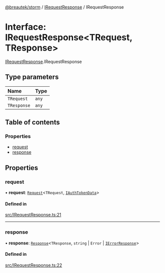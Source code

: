 [@breautek/storm](../README.md) / [IRequestResponse](../modules/IRequestResponse.md) / IRequestResponse

# Interface: IRequestResponse<TRequest, TResponse\>

[IRequestResponse](../modules/IRequestResponse.md).IRequestResponse

## Type parameters

| Name | Type |
| :------ | :------ |
| `TRequest` | `any` |
| `TResponse` | `any` |

## Table of contents

### Properties

- [request](IRequestResponse.IRequestResponse-1.md#request)
- [response](IRequestResponse.IRequestResponse-1.md#response)

## Properties

### request

• **request**: [`Request`](../classes/Request.Request-1.md)<`TRequest`, [`IAuthTokenData`](IAuthTokenData.IAuthTokenData-1.md)\>

#### Defined in

[src/IRequestResponse.ts:21](https://github.com/breautek/storm/blob/621aeec/src/IRequestResponse.ts#L21)

___

### response

• **response**: [`Response`](../classes/Response.Response-1.md)<`TResponse`, `string` \| `Error` \| [`IErrorResponse`](StormError.IErrorResponse.md)\>

#### Defined in

[src/IRequestResponse.ts:22](https://github.com/breautek/storm/blob/621aeec/src/IRequestResponse.ts#L22)
